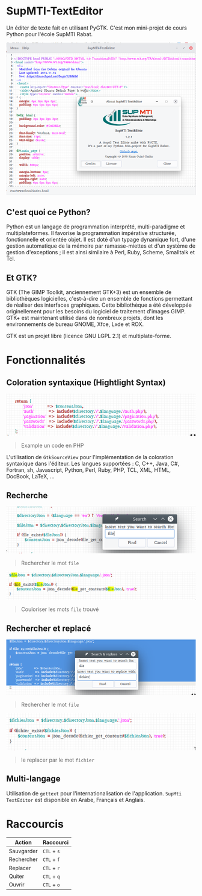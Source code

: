 # SupMTI-TextEditor

Un éditer de texte fait en utilisant PyGTK.
C'est mon mini-projet de cours Python pour l'école SupMTI Rabat.

![Screen](./assets/supmti-texteditor.png?s=500x200)

## C'est quoi ce Python?

Python est un langage de programmation interprété, multi-paradigme et multiplateformes. Il favorise la programmation impérative structurée, fonctionnelle et orientée objet. Il est doté d'un typage dynamique fort, d'une gestion automatique de la mémoire par ramasse-miettes et d'un système de gestion d'exceptions ; il est ainsi similaire à Perl, Ruby, Scheme, Smalltalk et Tcl.

## Et GTK?

GTK (The GIMP Toolkit, anciennement GTK+3) est un ensemble de bibliothèques logicielles, c'est-à-dire un ensemble de fonctions permettant de réaliser des interfaces graphiques. Cette bibliothèque a été développée originellement pour les besoins du logiciel de traitement d'images GIMP. GTK+ est maintenant utilisé dans de nombreux projets, dont les environnements de bureau GNOME, Xfce, Lxde et ROX.

GTK est un projet libre (licence GNU LGPL 2.1) et multiplate-forme.

# Fonctionnalités

## Coloration syntaxique (Hightlight Syntax)

![Hightlight](./assets/hightlight.png)
>Example un code en PHP

L'utilisation de `GtkSourceView` pour l'implémentation de la coloration syntaxique dans l'éditeur.
Les langues supportées :
C, C++, Java, C#, Fortran, sh, Javascript, Python, Perl, Ruby, PHP, TCL, XML, HTML, DocBook, LaTeX, ...

## Recherche

![Recherche](./assets/search.png)
> Rechercher le mot `file`

![Recherche](./assets/find.png)
> Couloriser les mots `file` trouvé

## Rechercher et replacé

![Recherche](./assets/replace.png)
> Rechercher le mot `file`

![Recherche](./assets/replaced.png)
> le replacer par le mot `fichier`

## Multi-langage

Utilisation de `gettext` pour l'internationalisation de l'application.
`SupMti TextEditor` est disponible en Arabe, Français et Anglais.


# Raccourcis

| Action  | Raccourci |
| ------------- | ------------- |
| Sauvgarder  | `CTL` + `s`  |
| Rechercher  | `CTL` + `f`  |
| Replacer  | `CTL` + `r`  |
| Quiter  | `CTL` + `q`  |
| Ouvrir  | `CTL` + `o`  |
